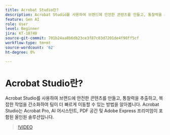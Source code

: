 ```yaml
---
title: Acrobat Studio란?
description: Acrobat Studio를 사용하여 브랜드에 안전한 콘텐츠를 만들고, 통찰력을 추출하고, 복잡한 작업을 간소화하는 방법을 알아봅니다
feature: Gen AI
role: User
level: Beginner
jira: KT-18748
source-git-commit: 701b24aa8b6db23ce3f87c03d7201de4f98ff5cf
workflow-type: tm+mt
source-wordcount: '62'
ht-degree: 0%

---
```


# Acrobat Studio란?

Acrobat Studio를 사용하여 브랜드에 안전한 콘텐츠를 만들고, 통찰력을 추출하고, 복잡한 작업을 간소화하여 팀이 더 빠르게 이동할 수 있는 방법을 알아봅니다. Acrobat Studio는 Acrobat Pro, AI 어시스턴트, PDF 공간 및 Adobe Express 프리미엄이 포함된 올인원 솔루션입니다.

>[!VIDEO](https://video.tv.adobe.com/v/3475063?quality=12&learn=on&hidetitle=true&captions=kor)
